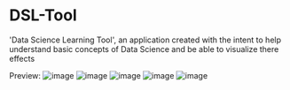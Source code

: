 # DSL-Tool
'Data Science Learning Tool', an application created with the intent to help understand basic concepts of Data Science and be able to visualize there effects


Preview:
![image](https://github.com/AzureSky0/DSL-Tool/assets/80586618/fcf2409f-6a9f-46ca-beb8-ae92af565267)
![image](https://github.com/AzureSky0/DSL-Tool/assets/80586618/f0be8da1-49a7-4e82-9c61-3027fd660d4a)
![image](https://github.com/AzureSky0/DSL-Tool/assets/80586618/d27e3486-faa0-402d-86d5-c8aea7253c1a)
![image](https://github.com/AzureSky0/DSL-Tool/assets/80586618/7eee33d4-ecd6-4fac-8e95-84f5f8a79cf4)
![image](https://github.com/AzureSky0/DSL-Tool/assets/80586618/a0e1f769-5a34-4cc2-a3f8-f9ef7331db8d)
